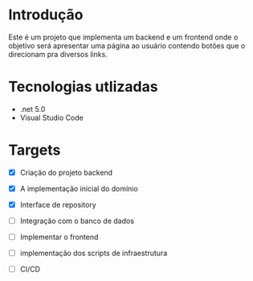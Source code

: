 # Introdução

Este é um projeto que implementa um backend e um frontend onde o objetivo será apresentar uma página ao usuário contendo botões que o direcionam pra diversos links.

# Tecnologias utlizadas

- .net 5.0
- Visual Studio Code

# Targets

- [x] Criação do projeto backend
- [x] A implementação inicial do domínio
- [x] Interface de repository
- [ ] Integração com o banco de dados
- [ ] Implementar o frontend
- [ ] implementação dos scripts de infraestrutura
- [ ] CI/CD

